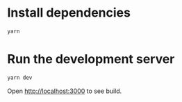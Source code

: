 # Install dependencies

```bash
yarn
```

# Run the development server

```bash
yarn dev
```

Open [http://localhost:3000](http://localhost:3000) to see build.
